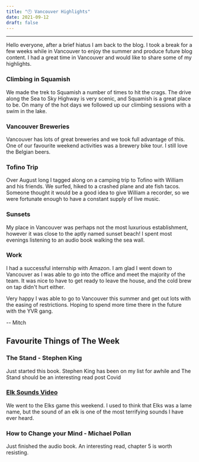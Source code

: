 ```yaml
---
title: "🕛 Vancouver Highlights"
date: 2021-09-12
draft: false
---
```


---

Hello everyone, after a brief hiatus I am back to the blog. I took a break for a few weeks while in Vancouver to enjoy the summer and produce future blog content. I had a great time in Vancouver and would like to share some of my highlights.

### Climbing in Squamish

We made the trek to Squamish a number of times to hit the crags. The drive along the Sea to Sky Highway is very scenic, and Squamish is a great place to be. On many of the hot days we followed up our climbing sessions with a swim in the lake.

<!-- ![Hiking to the crag in Squamish.](https://s3-us-west-2.amazonaws.com/secure.notion-static.com/5d606ebc-c45a-463e-9444-5e0ae8820f7e/PXL_20210619_194253160.jpg) -->

### Vancouver Breweries

Vancouver has lots of great breweries and we took full advantage of this. One of our favourite weekend activities was a brewery bike tour. I still love the Belgian beers.

### Tofino Trip

Over August long I tagged along on a camping trip to Tofino with William and his friends. We surfed, hiked to a crashed plane and ate fish tacos. Someone thought it would be a good idea to give William a recorder, so we were fortunate enough to have a constant supply of live music.

<!-- ![Impersonating a plane](https://s3-us-west-2.amazonaws.com/secure.notion-static.com/db2a8b0f-8fc8-4a4f-80e8-eb37e7f99c0d/0018_.jpg) -->

### Sunsets

My place in Vancouver was perhaps not the most luxurious establishment, however it was close to the aptly named sunset beach! I spent most evenings listening to an audio book walking the sea wall.

<!-- ![PXL_20210624_041205590_2.jpg](https://s3-us-west-2.amazonaws.com/secure.notion-static.com/35be3959-1086-4a17-9bf7-aad76f4a3df3/PXL_20210624_041205590_2.jpg) -->

### Work

I had a successful internship with Amazon. I am glad I went down to Vancouver as I was able to go into the office and meet the majority of the team. It was nice to have to get ready to leave the house, and the cold brew on tap didn't hurt either.

<!-- ![View from the office](https://s3-us-west-2.amazonaws.com/secure.notion-static.com/aa3fdab6-8f0b-47ed-9ab6-575b785e08a4/PXL_20210721_152621798.jpg) -->

Very happy I was able to go to Vancouver this summer and get out lots with the easing of restrictions. Hoping to spend more time there in the future with the YVR gang.

-- Mitch

## Favourite Things of The Week

### The Stand - Stephen King

Just started this book. Stephen King has been on my list for awhile and The Stand should be an interesting read post Covid

### [Elk Sounds Video](https://www.youtube.com/watch?v=5gBk04ajuxk)

We went [](https://www.youtube.com/watch?v=5gBk04ajuxk)to the Elks game this weekend. I used to think that Elks was a lame name, but the sound of an elk is one of the most terrifying sounds I have ever heard.

### How to Change your Mind - Michael Pollan

Just finished the audio book. An interesting read, chapter 5 is worth resisting.
